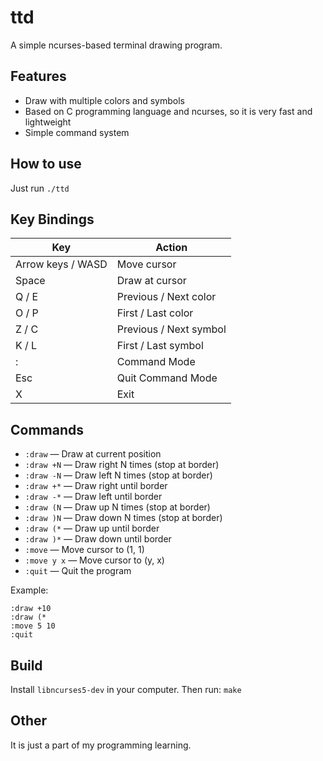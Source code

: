 # ttd

A simple ncurses-based terminal drawing program.

## Features

- Draw with multiple colors and symbols
- Based on C programming language and ncurses, so it is very fast and lightweight
- Simple command system

## How to use

Just run `./ttd`

## Key Bindings

| Key               | Action                 |
| ----------------- | ---------------------- |
| Arrow keys / WASD | Move cursor            |
| Space             | Draw at cursor         |
| Q / E             | Previous / Next color  |
| O / P             | First / Last color     |
| Z / C             | Previous / Next symbol |
| K / L             | First / Last symbol    |
| :                 | Command Mode           |
| Esc               | Quit Command Mode      |
| X                 | Exit                   |

## Commands

- `:draw`           — Draw at current position
- `:draw +N`        — Draw right N times (stop at border)
- `:draw -N`        — Draw left N times (stop at border)
- `:draw +*`        — Draw right until border
- `:draw -*`        — Draw left until border
- `:draw (N`        — Draw up N times (stop at border)
- `:draw )N`        — Draw down N times (stop at border)
- `:draw (*`        — Draw up until border
- `:draw )*`        — Draw down until border
- `:move`           — Move cursor to (1, 1)
- `:move y x`       — Move cursor to (y, x)
- `:quit`           — Quit the program

Example:

```
:draw +10
:draw (*
:move 5 10
:quit
```

## Build

Install `libncurses5-dev` in your computer. Then run: `make`

## Other 

It is just a part of my programming learning.